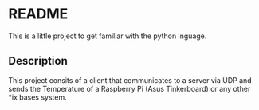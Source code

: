 # README

This is a little project to get familiar with the python lnguage.

## Description

This project consits of a client that communicates to a server via UDP and sends the Temperature of a Raspberry Pi (Asus Tinkerboard) or any other *ix bases system.

